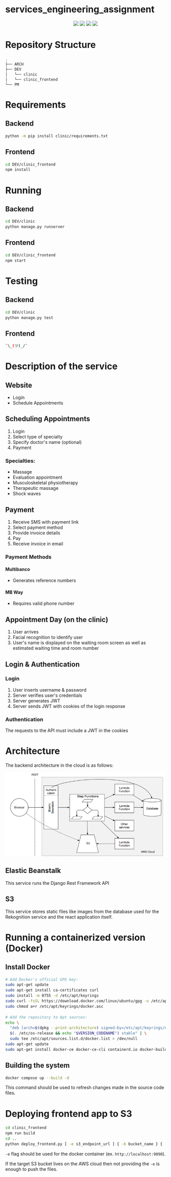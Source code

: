 # services_engineering_assignment
<p align='center'>
    <img src="https://img.shields.io/badge/Python-gray?logo=python&logoColor=yellow" />
    <img src="https://img.shields.io/badge/Django-gray?logo=django" />
    <img src="https://img.shields.io/badge/React-gray?logo=react" />
    <img src="https://img.shields.io/badge/Typescript-gray?logo=typescript&logoColor=white" />
</p>

# Repository Structure

```
.
├── ARCH
├── DEV
│   └── clinic
│   └── clinic_frontend
└── PM
```


# Requirements

## Backend
```sh
python -m pip install clinic/requirements.txt
```

## Frontend
```sh
cd DEV/clinic_frontend
npm install
```

# Running
## Backend
```sh
cd DEV/clinic
python manage.py runserver
```

## Frontend
```sh
cd DEV/clinic_frontend
npm start
```

# Testing
## Backend
```sh
cd DEV/clinic
python manage.py test
```

## Frontend
```sh
¯\_(ツ)_/¯
```

# Description of the service

## Website
- Login
- Schedule Appointments

## Scheduling Appointments
1. Login
2. Select type of specialty
3. Specify doctor's name (optional)
4. Payment

### Specialties:
- Massage
- Evaluation appointment
- Musculoskeletal physiotherapy
- Therapeutic massage
- Shock waves

## Payment
1. Receive SMS with payment link
2. Select payment method
3. Provide invoice details
4. Pay
5. Receive invoice in email

### Payment Methods
#### Multibanco
- Generates reference numbers
#### MB Way
- Requires valid phone number

## Appointment Day (on the clinic)
1. User arrives
2. Facial recognition to identify user
3. User's name is displayed on the waiting room screen as well as estimated waiting time and room number

## Login & Authentication
### Login

1. User inserts username & password
2. Server verifies user's credentials
3. Server generates JWT
4. Server sends JWT with cookies of the login response

### Authentication
The requests to the API must include a JWT in the cookies


# Architecture
The backend architecture in the cloud is as follows:

![arch](ARCH/arch.png)

## Elastic Beanstalk
This service runs the Django Rest Framework API

## S3
This service stores static files like images from the database used for the Rekognition service and the react application itself.


# Running a containerized version (Docker)
## Install Docker
```sh
# Add Docker's official GPG key:
sudo apt-get update
sudo apt-get install ca-certificates curl
sudo install -m 0755 -d /etc/apt/keyrings
sudo curl -fsSL https://download.docker.com/linux/ubuntu/gpg -o /etc/apt/keyrings/docker.asc
sudo chmod a+r /etc/apt/keyrings/docker.asc

# Add the repository to Apt sources:
echo \
  "deb [arch=$(dpkg --print-architecture) signed-by=/etc/apt/keyrings/docker.asc] https://download.docker.com/linux/ubuntu \
  $(. /etc/os-release && echo "$VERSION_CODENAME") stable" | \
  sudo tee /etc/apt/sources.list.d/docker.list > /dev/null
sudo apt-get update
sudo apt-get install docker-ce docker-ce-cli containerd.io docker-buildx-plugin docker-compose-plugin
```

## Building the system
```sh
docker compose up --build -d
```

This command should be used to refresh changes made in the source code files.

# Deploying frontend app to S3
```sh
cd clinic_frontend
npm run build
cd ..
python deploy_frontend.py [ -e s3_endpoint_url ] { -b bucket_name } { -d directory }
```

`-e` flag should be used for the docker container (ex. `http://localhost:9090`).

If the target S3 bucket lives on the AWS cloud then not providing the `-e` is enough to push the files.
